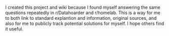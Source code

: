 I created this project and wiki because I found myself answering the same questions repeatedly in r/Datahoarder and r/homelab. This is a way for me to both link to standard explantion and information, original sources, and also for me to publicly track potential solutions for myself. I hope others find it useful.